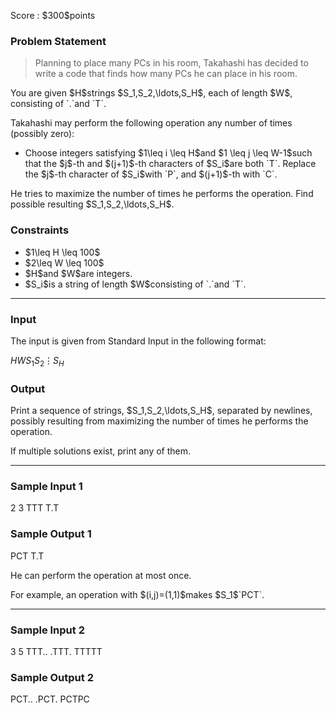 
<div>

<span>

<span>

<p>
Score : $300$points
</p>

<div>

<section>

### **Problem Statement**

<blockquote>

<p>
Planning to place many PCs in his room, Takahashi has decided to write a code that finds how many PCs he can place in his room.
</p>

</blockquote>

<p>
You are given $H$strings $S_1,S_2,\ldots,S_H$, each of length $W$, consisting of `.`and `T`.  
</p>

<p>
Takahashi may perform the following operation any number of times (possibly zero):
</p>

<ul>

<li>
Choose integers satisfying $1\leq i \leq H$and $1 \leq j \leq W-1$such that the $j$-th and $(j+1)$-th characters of $S_i$are both `T`.  Replace the $j$-th character of $S_i$with `P`, and $(j+1)$-th with `C`.
</li>

</ul>

<p>
He tries to maximize the number of times he performs the operation.  Find possible resulting $S_1,S_2,\ldots,S_H$.
</p>

</section>

</div>

<div>

<section>

### **Constraints**

<ul>

<li>
$1\leq H \leq 100$
</li>

<li>
$2\leq W \leq 100$
</li>

<li>
$H$and $W$are integers.
</li>

<li>
$S_i$is a string of length $W$consisting of `.`and `T`.
</li>

</ul>

</section>

</div>

---

<div>

<div>

<section>

### **Input**

<p>
The input is given from Standard Input in the following format:
</p>

<div>

$H$$W$$S_1$$S_2$$\vdots$$S_H$
</div>

</section>

</div>

<div>

<section>

### **Output**

<p>
Print a sequence of strings, $S_1,S_2,\ldots,S_H$, separated by newlines, possibly resulting from maximizing the number of times he performs the operation.
</p>

<p>
If multiple solutions exist, print any of them.
</p>

</section>

</div>

</div>

---

<div>

<section>

### **Sample Input 1**

<div>

2 3
TTT
T.T

</div>

</section>

</div>

<div>

<section>

### **Sample Output 1**

<div>

PCT
T.T

</div>

<p>
He can perform the operation at most once.
</p>

<p>
For example, an operation with $(i,j)=(1,1)$makes $S_1$`PCT`.
</p>

</section>

</div>

---

<div>

<section>

### **Sample Input 2**

<div>

3 5
TTT..
.TTT.
TTTTT

</div>

</section>

</div>

<div>

<section>

### **Sample Output 2**

<div>

PCT..
.PCT.
PCTPC

</div>

</section>

</div>

</span>

</span>

</div>
